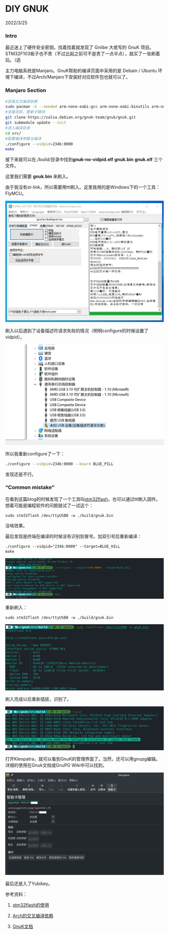 # DIY GNUK

2022/3/25

### Intro

最近迷上了硬件安全密钥。找着找着就发现了 Gniibe 大佬写的 GnuK 项目。STM32F103板子也不贵（不过比起之前可不是贵了一点半点），就买了一张刷着玩。（逃

主力电脑系统是Manjaro。GnuK帮助的编译页面中采用的是 Debain / Ubuntu 环境下编译，不过Arch/Manjaro下安装好对应软件包也就可以了。



### Manjaro Section

```bash
#安装交叉编译依赖
sudo pacman -S --needed arm-none-eabi-gcc arm-none-eabi-binutils arm-none-eabi-gdb arm-none-eabi-newlib
#克隆项目、更新子模块
git clone https://salsa.debian.org/gnuk-team/gnuk/gnuk.git
git submodule update --init
#进入编译目录
cd src/
#配置编译参数与编译
./configure --vidpid=234b:0000
make
```

接下来就可以在./build/目录中找到**gnuk-no-vidpid.elf** **gnuk.bin** **gnuk.elf** 三个文件。

这里我们需要 **gnuk.bin** 来刷入。

由于我没有st-link，所以需要用ttl刷入。这里我用的是Windows下的一个工具：FlyMCU。

![img](images/gnuk/win1.png)

刷入以后遇到了设备描述符请求失败的情况（明明configure的时候设置了vidpid）。

![img](images/gnuk/win2.png)

所以我重新configure了一下：

```bash
./configure --vidpid=234b:0000 --board BLUE_PILL
```

发现还是不行。



### “Common mistake”

在看到这篇blog的时候发现了一个工具叫[stm32flash](https://raymii.org/s/tutorials/FST-01_firmware_upgrade_via_usb.html)，也可以通过ttl刷入固件。想着可能是编程软件的问题就试了一试这个：

```shell
sudo stm32flash /dev/ttyUSB0 -w ./build/gnuk.bin
```

没啥效果。

最后发现是终端在编译的时候没有识别到冒号。加双引号后重新编译：

```shell
./configure --vidpid="234b:0000" --target=BLUE_HILL
make
```

![img](images/gnuk/configure.png)

重新刷入：

```shell
sudo stm32flash /dev/ttyUSB0 -w ./build/gnuk.bin
```

![img](images/gnuk/stm32flash.png)



刷入完成以后重新插拔，识别了。

![img](images/gnuk/lsusb.png)



打开Kleopatra，就可以看到GnuK的管理界面了。当然，还可以用gnupg编辑。详细的使用在Gnuk文档或GnuPG Wiki中可以找到。

![img](images/gnuk/kleopatra.png)



最后还是入了Yubikey。







参考资料：

1. [stm32flash的使用](https://raymii.org/s/tutorials/Nitrokey_gnuk_firmware_update_via_DFU.html#toc_1)

2. [Arch的交叉编译依赖](https://github.com/kiibohd/controller/issues/30)

3. [GnuK文档](http://www.fsij.org/doc-gnuk/development.html#hardware)

